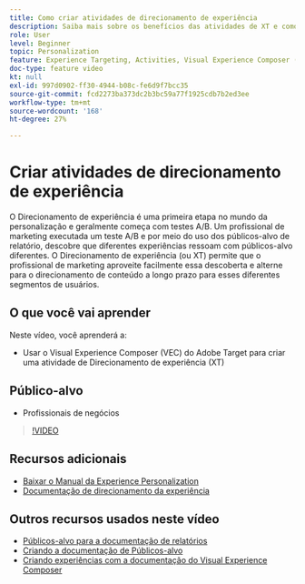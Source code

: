 ```yaml
---
title: Como criar atividades de direcionamento de experiência
description: Saiba mais sobre os benefícios das atividades de XT e como criá-las e usá-las. As atividades de Direcionamento de experiência (XT) permitem que os profissionais de marketing direcionem conteúdo específico para um público-alvo específico.
role: User
level: Beginner
topic: Personalization
feature: Experience Targeting, Activities, Visual Experience Composer (VEC)
doc-type: feature video
kt: null
exl-id: 997d0902-ff30-4944-b08c-fe6d9f7bcc35
source-git-commit: fcd2273ba373dc2b3bc59a77f1925cdb7b2ed3ee
workflow-type: tm+mt
source-wordcount: '168'
ht-degree: 27%

---
```


# Criar atividades de direcionamento de experiência

O Direcionamento de experiência é uma primeira etapa no mundo da personalização e geralmente começa com testes A/B. Um profissional de marketing executada um teste A/B e por meio do uso dos públicos-alvo de relatório, descobre que diferentes experiências ressoam com públicos-alvo diferentes. O Direcionamento de experiência (ou XT) permite que o profissional de marketing aproveite facilmente essa descoberta e alterne para o direcionamento de conteúdo a longo prazo para esses diferentes segmentos de usuários.

## O que você vai aprender

Neste vídeo, você aprenderá a:

* Usar o Visual Experience Composer (VEC) do Adobe Target para criar uma atividade de Direcionamento de experiência (XT)

## Público-alvo

* Profissionais de negócios

>[!VIDEO](https://video.tv.adobe.com/v/39861?quality=12&captions=por_br)

## Recursos adicionais

* [Baixar o Manual da Experience Personalization](https://guided.adobe.com/?promoid=K42KVXHD&amp;mv=other&amp;search=personalization+playbook#recommended/solutions/target)
* [Documentação de direcionamento da experiência](https://experienceleague.adobe.com/docs/target/using/activities/experience-targeting/experience-target.html?lang=pt-BR)

## Outros recursos usados neste vídeo

* [Públicos-alvo para a documentação de relatórios](https://experienceleague.adobe.com/docs/target/using/audiences/managing-audience-filters.html?lang=pt-BR)
* [Criando a documentação de Públicos-alvo](https://experienceleague.adobe.com/docs/target/using/audiences/managing-audience-filters.html?lang=pt-BR)
* [Criando experiências com a documentação do Visual Experience Composer](https://experienceleague.adobe.com/docs/target/using/experiences/experiences.html?lang=pt-BR)
